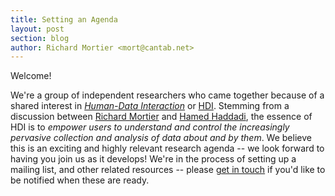 ```yaml
---
title: Setting an Agenda
layout: post
section: blog
author: Richard Mortier <mort@cantab.net>
---
```


Welcome!

We're a group of independent researchers who came together because of a shared interest in _[Human-Data Interaction][hdi]_ or [HDI][]. Stemming from a discussion between [Richard Mortier][mort] and [Hamed Haddadi][hamed], the essence of HDI is to _empower users to understand and control the increasingly pervasive collection and analysis of data about and by them_. We believe this is an exciting and highly relevant research agenda -- we look forward to having you join us as it develops! We're in the process of setting up a mailing list, and other related resources -- please [get in touch][info] if you'd like to be notified when these are ready.

[mort]: http://www.cs.nott.ac.uk/~rmm/
[hamed]: http://www.eecs.qmul.ac.uk/~hamed/public/Hamed.html
[hdi]: http://de2013.org/wp-content/uploads/2013/09/de2013_submission_15.pdf
[info]: mailto:info@hdiresearch.org
